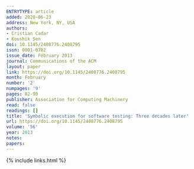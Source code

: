 ```yaml
---
ENTRYTYPE: article
added: 2020-06-23
address: New York, NY, USA
authors:
- Cristian Cadar
- Koushik Sen
doi: 10.1145/2408776.2408795
issn: 0001-0782
issue_date: February 2013
journal: Communications of the ACM
layout: paper
link: https://doi.org/10.1145/2408776.2408795
month: February
number: '2'
numpages: '9'
pages: 82-90
publisher: Association for Computing Machinery
read: false
readings: []
title: 'Symbolic execution for software testing: Three decades later'
url: https://doi.org/10.1145/2408776.2408795
volume: '56'
year: 2013
notes:
papers:
---
```

{% include links.html %}
